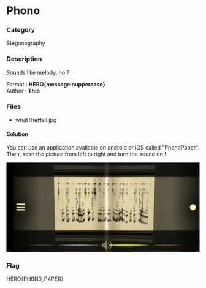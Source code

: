 # Phono

### Category

Steganography

### Description

Sounds like melody, no ?

Format : **HERO{messageinuppercase}**<br>
Author : **Thib**

### Files

- whatTheHell.jpg

#### Solution

You can use an application available on android or iOS called "PhonoPaper". Then, scan the picture from left to right and turn the sound on !

![image](PhonoPaper.jpg)

### Flag

HERO{PH0N0_P4PER}
